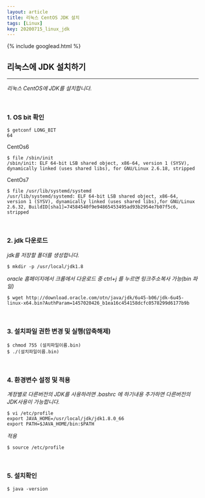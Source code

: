 ```yaml
---
layout: article
title: 리눅스 CentOS JDK 설치
tags: [Linux]
key: 20200715_linux_jdk
---
```


{% include googlead.html %}

## 리눅스에 JDK 설치하기
---

_리눅스 CentOS에 JDK를 설치합니다._

<br>

### 1. OS bit 확인


```
$ getconf LONG_BIT
64
```

CentOs6

```
$ file /sbin/init
/sbin/init: ELF 64-bit LSB shared object, x86-64, version 1 (SYSV), dynamically linked (uses shared libs), for GNU/Linux 2.6.18, stripped
```

CentOs7

```
$ file /usr/lib/systemd/systemd
/usr/lib/systemd/systemd: ELF 64-bit LSB shared object, x86-64, version 1 (SYSV), dynamically linked (uses shared libs),for GNU/Linux 2.6.32, BuildID[sha1]=74584540f9e94865453495ad93b2954e7b07f5c6, stripped
```

<br>

### 2. jdk 다운로드

_jdk를 저장할 폴더를 생성합니다._

```
$ mkdir -p /usr/local/jdk1.8
```

_oracle 홈페이지에서 크롬에서 다운로드 중 ctrl+j 를 누르면 링크주소복사 가능(bin 파일)_

```
$ wget http://download.oracle.com/otn/java/jdk/6u45-b06/jdk-6u45-linux-x64.bin?AuthParam=1457020426_b1ea16c454158dcfc0578299d6177b9b
```

<br>

### 3. 설치파일 권한 변경 및 실행(압축해제)

```
$ chmod 755 (설치파일이름.bin)
$ ./(설치파일이름.bin)
```

<br>

### 4. 환경변수 설정 및 적용

_계정별로 다른버전의 JDK를 사용하려면 .bashrc 에 하기내용 추가하면 다른버전의 JDK사용이 가능합니다._

```
$ vi /etc/profile
export JAVA_HOME=/usr/local/jdk/jdk1.8.0_66
export PATH=$JAVA_HOME/bin:$PATH
```

_적용_

```
$ source /etc/profile
```

<br>

### 5. 설치확인

```
$ java -version
```

